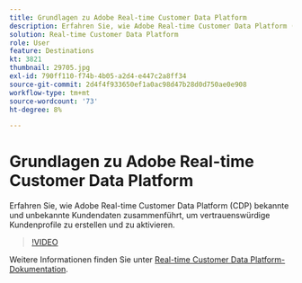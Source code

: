 ```yaml
---
title: Grundlagen zu Adobe Real-time Customer Data Platform
description: Erfahren Sie, wie Adobe Real-time Customer Data Platform (CDP) bekannte und unbekannte Kundendaten zusammenführt, um vertrauenswürdige Kundenprofile zu erstellen und zu aktivieren.
solution: Real-time Customer Data Platform
role: User
feature: Destinations
kt: 3821
thumbnail: 29705.jpg
exl-id: 790ff110-f74b-4b05-a2d4-e447c2a8ff34
source-git-commit: 2d4f4f933650ef1a0ac98d47b28d0d750ae0e908
workflow-type: tm+mt
source-wordcount: '73'
ht-degree: 8%

---
```


# Grundlagen zu Adobe Real-time Customer Data Platform

Erfahren Sie, wie Adobe Real-time Customer Data Platform (CDP) bekannte und unbekannte Kundendaten zusammenführt, um vertrauenswürdige Kundenprofile zu erstellen und zu aktivieren.

>[!VIDEO](https://video.tv.adobe.com/v/29705?quality=12&learn=on)

Weitere Informationen finden Sie unter [Real-time Customer Data Platform-Dokumentation](https://experienceleague.adobe.com/docs/experience-platform/rtcdp/overview.html?lang=de).

